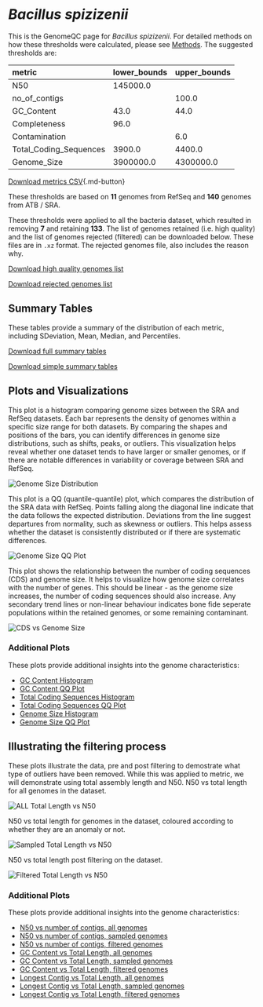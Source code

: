 # *Bacillus spizizenii*

This is the GenomeQC page for *Bacillus spizizenii*. For detailed methods on how these thresholds were calculated, please see [Methods](../../methods.md).
The suggested thresholds are: 

| metric                 | lower_bounds   | upper_bounds   |
|:-----------------------|:---------------|:---------------|
| N50                    | 145000.0       |                |
| no_of_contigs          |                | 100.0          |
| GC_Content             | 43.0           | 44.0           |
| Completeness           | 96.0           |                |
| Contamination          |                | 6.0            |
| Total_Coding_Sequences | 3900.0         | 4400.0         |
| Genome_Size            | 3900000.0      | 4300000.0      |

[Download metrics CSV](Bacillus_spizizenii_metrics.csv){.md-button}


These thresholds are based on **11** genomes from RefSeq and **140** genomes from ATB / SRA.

These thresholds were applied to all the bacteria dataset, which resulted in removing **7** and retaining **133**.
The list of genomes retained (i.e. high quality) and the list of genomes rejected (filtered) can be downloaded below. These files are in `.xz` format. The rejected genomes file, also includes the reason why.

[Download high quality genomes list](Bacillus_spizizenii_high_quality_genomes.csv.xz)


[Download rejected genomes list](Bacillus_spizizenii_filtered_out_genomes.csv.xz)



## Summary Tables
These tables provide a summary of the distribution of each metric, including SDeviation, Mean, Median, and Percentiles.

[Download full summary tables](summary.csv)

[Download simple summary tables](selected_summary.csv)

## Plots and Visualizations

This plot is a histogram comparing genome sizes between the SRA and RefSeq datasets. Each bar represents the density of genomes within a specific size range for both datasets. By comparing the shapes and positions of the bars, you can identify differences in genome size distributions, such as shifts, peaks, or outliers. This visualization helps reveal whether one dataset tends to have larger or smaller genomes, or if there are notable differences in variability or coverage between SRA and RefSeq.

![Genome Size Distribution](Genome_Size_refseq_histogram_kde.png)

This plot is a QQ (quantile-quantile) plot, which compares the distribution of the SRA data with RefSeq. Points falling along the diagonal line indicate that the data follows the expected distribution. Deviations from the line suggest departures from normality, such as skewness or outliers. This helps assess whether the dataset is consistently distributed or if there are systematic differences.

![Genome Size QQ Plot](Genome_Size_refseq_qqplot.png)

This plot shows the relationship between the number of coding sequences (CDS) and genome size. It helps to visualize how genome size correlates with the number of genes. This should be linear - as the genome size increases, the number of coding sequences should also increase. Any secondary trend lines or non-linear behaviour indicates bone fide seperate populations within the retained genomes, or some remaining contaminant. 

![CDS vs Genome Size](Bacillus_spizizenii_CDS_vs_Genome_Size.png)

### Additional Plots

These plots provide additional insights into the genome characteristics:

- [GC Content Histogram](GC_Content_refseq_histogram_kde.png)
- [GC Content QQ Plot](GC_Content_refseq_qqplot.png)
- [Total Coding Sequences Histogram](Total_Coding_Sequences_refseq_histogram_kde.png)
- [Total Coding Sequences QQ Plot](Total_Coding_Sequences_refseq_qqplot.png)
- [Genome Size Histogram](Genome_Size_refseq_histogram_kde.png)
- [Genome Size QQ Plot](Genome_Size_refseq_qqplot.png)
## Illustrating the filtering process
These plots illustrate the data, pre and post filtering to demostrate what type of outliers have been removed. While this was applied to metric, we will demonstrate using total assembly length and N50.
N50 vs total length for all genomes in the dataset.

![ALL Total Length vs N50](Bacillus_spizizenii_all_total_length_N50.png)

N50 vs total length for genomes in the dataset, coloured according to whether they are an anomaly or not.

![Sampled Total Length vs N50](Bacillus_spizizenii_sample_total_length_N50.png)

N50 vs total length post filtering on the dataset.

![Filtered Total Length vs N50](Bacillus_spizizenii_filt_total_length_N50.png)

### Additional Plots

These plots provide additional insights into the genome characteristics:

- [N50 vs number of contigs, all genomes](Bacillus_spizizenii_all_N50_number.png)
- [N50 vs number of contigs, sampled genomes](Bacillus_spizizenii_sample_N50_number.png)
- [N50 vs number of contigs, filtered genomes](Bacillus_spizizenii_filt_N50_number.png)
- [GC Content vs Total Length, all genomes](Bacillus_spizizenii_all_total_length_GC_Content.png)
- [GC Content vs Total Length, sampled genomes](Bacillus_spizizenii_sample_total_length_GC_Content.png)
- [GC Content vs Total Length, filtered genomes](Bacillus_spizizenii_filt_total_length_GC_Content.png)
- [Longest Contig vs Total Length, all genomes](Bacillus_spizizenii_all_total_length_longest.png)
- [Longest Contig vs Total Length, sampled genomes](Bacillus_spizizenii_sample_total_length_longest.png)
- [Longest Contig vs Total Length, filtered genomes](Bacillus_spizizenii_filt_total_length_longest.png)
